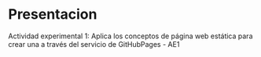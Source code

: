 # Presentacion
Actividad experimental 1: Aplica los conceptos de página web estática para crear una a través del servicio de GitHubPages - AE1
